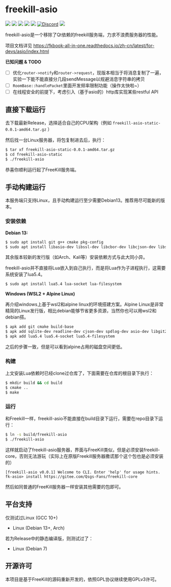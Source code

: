 freekill-asio
==============

![](https://img.shields.io/github/repo-size/Qsgs-Fans/freekill-asio?color=green)
![](https://img.shields.io/github/languages/top/Qsgs-Fans/freekill-asio?color=red)
![](https://img.shields.io/github/license/Qsgs-Fans/freekill-asio)
![](https://img.shields.io/github/v/tag/Qsgs-Fans/freekill-asio)
![](https://img.shields.io/github/issues/Qsgs-Fans/freekill-asio)
[![Discord](https://img.shields.io/badge/chat-discord-blue)](https://discord.gg/tp35GrQR6v)
![](https://img.shields.io/github/stars/Qsgs-Fans/freekill-asio?style=social)

freekill-asio是一个移除了Qt依赖的freekill服务端，力求不浪费服务器的性能。

项目文档详见 https://fkbook-all-in-one.readthedocs.io/zh-cn/latest/for-devs/asio/index.html

**已知问题 & TODO**

- [ ] 优化`router->notify`和`router->request`，现版本相当于将消息复制了一遍，实验一下能不能直接分几段sendMessage以规避消息字符串的拷贝
- [ ] `RoomBase::handlePacket`里面开发频率限制功能（操作太快啦~）
- [ ] 在线程安全的前提下，考虑引入（基于asio的）http库实现某些restful API

直接下载运行
--------------

去下载最新Release，选择适合自己的CPU架构（例如 `freekill-asio-static-0.0.1-amd64.tar.gz` ）

然后找一台Linux服务器，将包复制进去后，执行：

```sh
$ tar xf freekill-asio-static-0.0.1-amd64.tar.gz
$ cd freekill-asio-static
$ ./freekill-asio
```

恭喜你顺利运行起了FreeKill服务端。

手动构建运行
--------------

本服务端只支持Linux，且手动构建运行至少需要Debian13。推荐用尽可能新的版本。

### 安装依赖

**Debian 13:**

```sh
$ sudo apt install git g++ cmake pkg-config
$ sudo apt install libasio-dev libssl-dev libcbor-dev libcjson-dev libsqlite3-dev libgit2-dev libreadline-dev libspdlog-dev
```

其余版本较新的发行版（如Arch、Kali等）安装依赖方式与此大同小异。

freekill-asio并不直接将Lua嵌入到自己执行，而是将Lua作为子进程执行，这需要系统安装了lua5.4。

```sh
$ sudo apt install lua5.4 lua-socket lua-filesystem
```

**Windows (WSL2 + Alpine Linux)**

再介绍windows上基于wsl2和alpine linux的环境搭建方案。Alpine Linux是非常精简的Linux发行版，相比debian能够节省更多资源，当然你也可以用wsl2和debian搭。

```sh
$ apk add git cmake build-base
$ apk add sqlite-dev readline-dev cjson-dev spdlog-dev asio-dev libgit2-dev libcbor-dev cjson-static
$ apk add lua5.4 lua5.4-socket lua5.4-filesystem
```

之后的步骤一致，但是可以看到alpine占用的磁盘空间更低。

### 构建

上文安装Lua依赖时已经clone过仓库了，下面需要在仓库的根目录下执行：

```sh
$ mkdir build && cd build
$ cmake ..
$ make
```

### 运行

和Freekill一样，freekill-asio不能直接在build目录下运行，需要在repo目录下运行：

```sh
$ ln -s build/freekill-asio
$ ./freekill-asio
```

这样就启动了freekill-asio服务器，界面与FreeKill类似，但是必须安装freekill-core，否则无法游玩（实际上在原版Freekill服务器撒谎那个这个包也是必须安装的）

```
[freekill-asio v0.0.1] Welcome to CLI. Enter 'help' for usage hints.
fk-asio> install https://gitee.com/Qsgs-Fans/freekill-core
```

然后如同普通的FreeKill服务器一样安装其他需要的包即可。

平台支持
-----------

仅测试过Linux (GCC 10+)

- Linux (Debian 13+, Arch)

若为Release中的静态编译版，则测试过了：

- Linux (Debian 7)

开源许可
-----------

本项目是基于FreeKill的源码重新开发的，依照GPL协议继续使用GPLv3许可。
